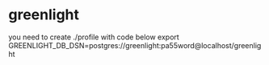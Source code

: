 # greenlight
you need to create ./profile with code below
export GREENLIGHT_DB_DSN=postgres://greenlight:pa55word@localhost/greenlight
